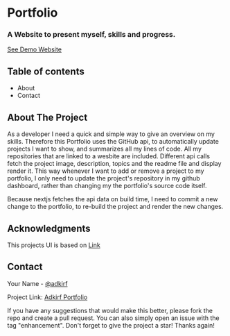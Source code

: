 # Portfolio

### A Website to present myself, skills and progress. 


[See Demo Website](https://portfolio-v2-nu-ivory.vercel.app)

## Table of contents
* About
* Contact


## About The Project

As a developer I need a quick and simple way to give an overview on my skills. Therefore this Portfolio uses the GitHub api, to automatically update  projects I want to show, and summarizes all my lines of code. All my repositories that are linked to a wesbite are included. Different api calls fetch the project image, description, topics and the readme file and display render it. This way whenever I want to add or remove a project to my portfolio, I only need to update the project's repository in my github dashboard, rather than changing my the portfolio's source code itself. 

Because nextjs fetches the api data on build time, I need to commit a new change to the portfolio, to re-build the project and render the new changes. 

## Acknowledgments

This projects UI is based on [Link](https://www.youtube.com/watch?v=CMx51wpd7g4)
  
     

<!-- CONTACT -->

## Contact

Your Name - [@adkirf](https://twitter.com/adkirf)

Project Link: [Adkirf Portfolio](https://portfolio-v2-nu-ivory.vercel.app/)

If you have any suggestions that would make this better, please fork the repo and create a pull request. You can also simply open an issue with the tag "enhancement".
Don't forget to give the project a star! Thanks again!
